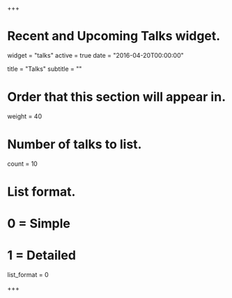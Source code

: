 +++
# Recent and Upcoming Talks widget.
widget = "talks"
active = true
date = "2016-04-20T00:00:00"

title = "Talks"
subtitle = ""

# Order that this section will appear in.
weight = 40

# Number of talks to list.
count = 10

# List format.
#   0 = Simple
#   1 = Detailed
list_format = 0

+++

